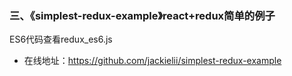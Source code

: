 

### 三、《simplest-redux-example》react+redux简单的例子
ES6代码查看redux_es6.js

* 在线地址：https://github.com/jackielii/simplest-redux-example
